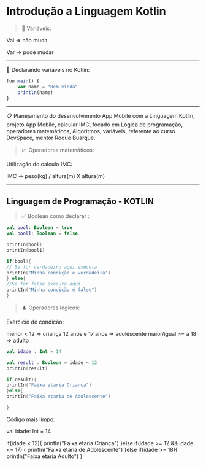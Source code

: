 # Introdução a Linguagem Kotlin

> 🐙 Variáveis:

Val ⇒ não muda

Var ⇒ pode mudar 

---

🚀 Declarando variáveis no Kotlin:

```jsx
fun main() {
    var name = "Bem-vinda"
    println(name)
}
```

---

📋 Planejamento do desenvolvimento App Mobile com a Linguagem Kotlin, projeto App Mobile, calcular IMC, focado em Lógica de programação, operadores matemáticos,  Algoritmos, variáveis, referente ao curso DevSpace, mentor Roque Buarque.

> 📈 Operadores matemáticos:
> 

Utilização do calculo IMC:

IMC ⇒ peso(kg) / altura(m) X altura(m)

---

## Linguagem de Programação  - KOTLIN

> ✅ Boolean como declarar :
> 

```kotlin
val bool: Boolean = true
val bool1: Boolean = false

printIn(bool)
printIn(bool1)

if(bool){
// Se for verdadeiro aqui executa
printIn("Minha condição e verdadeira")
} else{
//Se for false executa aqui
printIn("Minha condição é false")
}

```

> ♟️ Operadores lógicos:
> 

Exercicio de condição:

   menor < 12 => criança
   12 anos e 17 anos => adolescente
   maior/igual >= a 18 => adulto

```kotlin
val idade : Int = 14

val result : Boolean = idade < 12
printIn(result)

if(result){
printIn("Faixa etaria Criança")
}else{
printIn("Faixa etaria de Adolescente")

}

```

Código mais limpo:

val idade: Int = 14

if(idade < 12){
printIn("Faixa etaria Criança")
}else if(idade >= 12 && idade <= 17) {
printIn("Faixa etaria de Adolescente")
}else if(idade >= 18){
printIn("Faixa etaria Adulto")
}